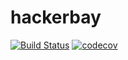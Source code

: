 # hackerbay
[![Build Status](https://travis-ci.org/Iameaszy/hackerbay.svg?branch=master)](https://travis-ci.org/Iameaszy/hackerbay)
[![codecov](https://codecov.io/gh/Iameaszy/hackerbay/branch/master/graph/badge.svg)](https://codecov.io/gh/Iameaszy/hackerbay)
